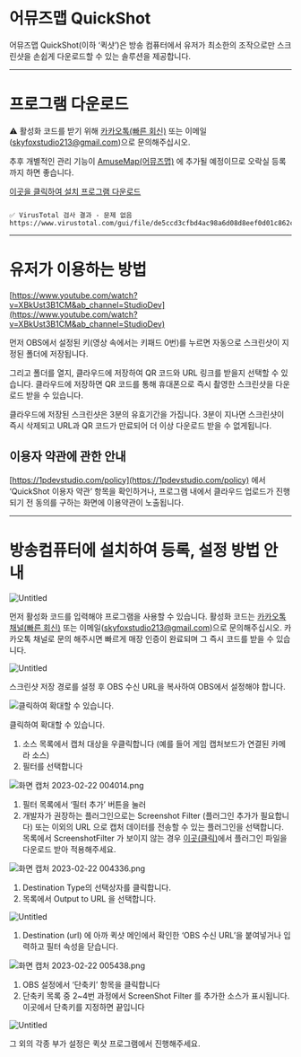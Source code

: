 # 어뮤즈맵 QuickShot

어뮤즈맵 QuickShot(이하 ‘퀵샷’)은 방송 컴퓨터에서 유저가 최소한의 조작으로만
스크린샷을 손쉽게 다운로드할 수 있는 솔루션을 제공합니다.

---

# 프로그램 다운로드

⚠️ 활성화 코드를 받기 위해 [카카오톡(빠른 회신)](https://pf.kakao.com/_sUDxjxj) 또는 이메일([skyfoxstudio213@gmail.com](mailto:skyfoxstudio213@gmail.com))으로 문의해주십시오.

추후 개별적인 관리 기능이 [AmuseMap(어뮤즈맵)](https://www.notion.so/QuickShot-075bd55b42874f9eaad3af1d5696d8d4) 에 추가될 예정이므로 오락실 등록까지 하면 좋습니다.


[이곳을 클릭하여 설치 프로그램 다운로드](https://github.com/OFox213/QuickShot/releases/download/Release/SetupQuickshot1001.msi)

###
    ✅ VirusTotal 검사 결과 - 문제 없음
    https://www.virustotal.com/gui/file/de5ccd3cfbd4ac98a6d08d8eef0d01c862c6449d6dc7c99d9f99962dfaed0938/detection


---

# 유저가 이용하는 방법

[https://www.youtube.com/watch?v=XBkUst3B1CM&ab_channel=StudioDev](https://www.youtube.com/watch?v=XBkUst3B1CM&ab_channel=StudioDev)

먼저 OBS에서 설정된 키(영상 속에서는 키패드 0번)를 누르면 자동으로
스크린샷이 지정된 폴더에 저장됩니다.

그리고 폴더를 열지, 클라우드에 저장하여 QR 코드와 URL 링크를 받을지 선택할 수 있습니다.
클라우드에 저장하면 QR 코드를 통해 휴대폰으로 즉시 촬영한 스크린샷을 다운로드 받을 수 있습니다.

클라우드에 저장된 스크린샷은 3분의 유효기간을 가집니다.
3분이 지나면 스크린샷이 즉시 삭제되고 URL과 QR 코드가 만료되어 더 이상 다운로드 받을 수 없게됩니다.

## 이용자 약관에 관한 안내

[https://1pdevstudio.com/policy](https://1pdevstudio.com/policy) 에서 ‘QuickShot 이용자 약관’ 항목을 확인하거나,
프로그램 내에서 클라우드 업로드가 진행되기 전 동의를 구하는 화면에 이용약관이 노출됩니다.

---

# 방송컴퓨터에 설치하여 등록, 설정 방법 안내

![Untitled](https://github.com/OFox213/QuickShot/blob/main/img/Untitled.png)

먼저 활성화 코드를 입력해야 프로그램을 사용할 수 있습니다.
활성화 코드는  [카카오톡 채널(빠른 회신)](https://pf.kakao.com/_sUDxjxj) 또는 이메일([skyfoxstudio213@gmail.com](mailto:skyfoxstudio213@gmail.com))으로 문의해주십시오.
카카오톡 채널로 문의 해주시면 빠르게 매장 인증이 완료되며 그 즉시 코드를 받을 수 있습니다.

![Untitled](https://github.com/OFox213/QuickShot/blob/main/img/Untitled%201.png)

스크린샷 저장 경로를 설정 후 OBS 수신 URL을 복사하여 OBS에서 설정해야 합니다.

![클릭하여 확대할 수 있습니다.](https://github.com/OFox213/QuickShot/blob/main/img/Untitled%202.png)

클릭하여 확대할 수 있습니다.

1. 소스 목록에서 캡처 대상을 우클릭합니다 (예를 들어 게임 캡처보드가 연결된 카메라 소스)
2. 필터를 선택합니다

![화면 캡처 2023-02-22 004014.png](https://github.com/OFox213/QuickShot/blob/main/img/%25ED%2599%2594%25EB%25A9%25B4_%25EC%25BA%25A1%25EC%25B2%2598_2023-02-22_004014.png?raw=true)

1. 필터 목록에서 ‘필터 추가’ 버튼을 눌러 
2. 개발자가 권장하는 플러그인으로는 Screenshot Filter (플러그인 추가가 필요합니다) 또는 이외의 URL 으로 캡처 데이터를 전송할 수 있는 플러그인을 선택합니다.
목록에서 ScreenshotFilter 가 보이지 않는 경우 [이곳(클릭)](https://github.com/synap5e/obs-screenshot-plugin/releases/tag/1.5.2)에서 플러그인 파일을 다운로드 받아 적용해주세요.

    
![화면 캡처 2023-02-22 004336.png](https://github.com/OFox213/QuickShot/blob/main/img/%25ED%2599%2594%25EB%25A9%25B4_%25EC%25BA%25A1%25EC%25B2%2598_2023-02-22_004336.png)
    
1. Destination Type의 선택상자를 클릭합니다.
2. 목록에서 Output to URL 을 선택합니다.
    
![Untitled](https://github.com/OFox213/QuickShot/blob/main/img/Untitled%203.png)
    
1. Destination (url) 에 아까 퀵샷 메인에서 확인한 ‘OBS 수신 URL’을 붙여넣거나 입력하고 필터 속성을 닫습니다.
    
![화면 캡처 2023-02-22 005438.png](https://github.com/OFox213/QuickShot/blob/main/img/%25ED%2599%2594%25EB%25A9%25B4_%25EC%25BA%25A1%25EC%25B2%2598_2023-02-22_005438.png)
    
1. OBS 설정에서 ‘단축키’ 항목을 클릭합니다
2. 단축키 목록 중 2~4번 과정에서 ScreenShot Filter 를 추가한 소스가 표시됩니다. 이곳에서 단축키를 지정하면 끝입니다
    

![Untitled](https://github.com/OFox213/QuickShot/blob/main/img/Untitled%204.png)

그 외의 각종 부가 설정은 퀵샷 프로그램에서 진행해주세요.
